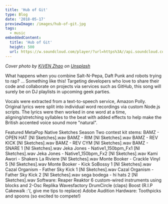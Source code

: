 ```yaml
---
title: 'Hub of Git'
type: Blog
date: '2018-05-17'
previewImage: /images/hub-of-git.jpg
tags:
  - music
embeddedContent:
  title: 'Hub of Git'
  height: 500
  url: https://w.soundcloud.com/player/?url=https%3A//api.soundcloud.com/tracks/448288200&color=%2315803d&auto_play=false&hide_related=false&show_comments=true&show_user=true&show_reposts=false&show_teaser=true&visual=true
---
```

*Cover photo by [KiVEN Zhao](unsplash.com/photos/CVS4kWJaYLs) on [Unsplash](unsplash.com)*

What happens when you combine Salt-N-Pepa, Daft Punk and robots trying to rap? ... Something like this! Targeting developers who love to share their code and collaborate on projects via services such as GitHub, this song will surely be on DJ playlists in upcoming geek parties.

Vocals were extracted from a text-to-speech service, Amazon Polly. Original lyrics were split into individual word recordings via custom Node.js scripts. The lyrics were then worked in one word at a time, aligning/stretching syllables to the beat with added effects to help make the British accented voice sound more "natural".

Featured MetaPop Native Sketches Season Two contest kit stems: BAMZ - OPEN HAT [NI Sketches].wav BAMZ - RIM [NI Sketches].wav BAMZ - REV KICK [NI Sketches].wav BAMZ - REV CYM [NI Sketches].wav BAMZ - SNARE 1 [NI Sketches].wav Jeka Jones - Native1_150bpm_Fx1 [NI Sketches].wav Jeka Jones - Native1_150bpm_Fx2 [NI Sketches].wav Kami Awori - Shakers La Riviere [NI Sketches].wav Monte Booker - Crackle Vinyl 5 [NI Sketches].wav Monte Booker - Kick SoBossy 1 [NI Sketches].wav Cazal Organism - Father Sky Kick 1 [NI Sketches].wav Cazal Organism - Father Sky Kick 2 [NI Sketches].wav sega bodega - hi hats 2 [NI Sketches].wav Software: Reaper Reaktor 6 custom-wired instruments using blocks and 2-Osc Replika Wavesfactory DrumCircle (claps) Boost (R.I.P Cakewalk :'(, give me tips to replace) Adobe Audition Hardware: Toothpicks and spoons (so excited to compete!)